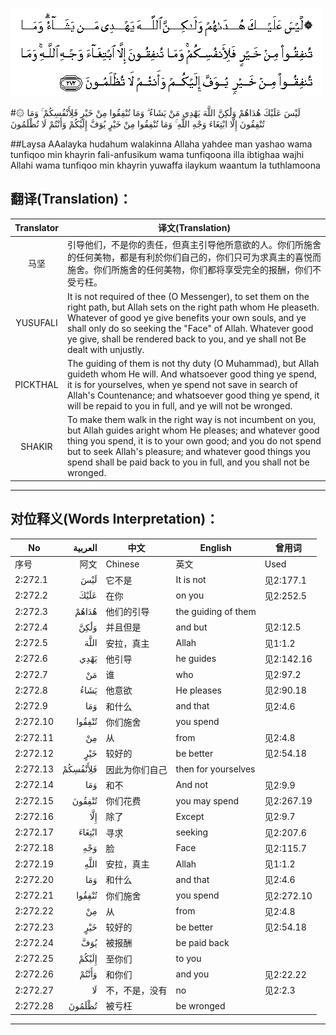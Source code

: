 ![002:272](images/002_272.gif)

#۞ لَيْسَ عَلَيْكَ هُدَاهُمْ وَلَٰكِنَّ اللَّهَ يَهْدِي مَنْ يَشَاءُ ۗ وَمَا تُنْفِقُوا مِنْ خَيْرٍ فَلِأَنْفُسِكُمْ ۚ وَمَا تُنْفِقُونَ إِلَّا ابْتِغَاءَ وَجْهِ اللَّهِ ۚ وَمَا تُنْفِقُوا مِنْ خَيْرٍ يُوَفَّ إِلَيْكُمْ وَأَنْتُمْ لَا تُظْلَمُونَ 

##Laysa AAalayka hudahum walakinna Allaha yahdee man yashao wama tunfiqoo min khayrin fali-anfusikum wama tunfiqoona illa ibtighaa wajhi Allahi wama tunfiqoo min khayrin yuwaffa ilaykum waantum la tuthlamoona 

## 翻译(Translation)：

| Translator | 译文(Translation)                                            |
| :--------: | ------------------------------------------------------------ |
|    马坚    | 引导他们，不是你的责任，但真主引导他所意欲的人。你们所施舍的任何美物，都是有利於你们自己的，你们只可为求真主的喜悦而施舍。你们所施舍的任何美物，你们都将享受完全的报酬，你们不受亏枉。 |
|  YUSUFALI  | It is not required of thee (O Messenger), to set them on the right path, but Allah sets on the right path whom He pleaseth. Whatever of good ye give benefits your own souls, and ye shall only do so seeking the "Face" of Allah. Whatever good ye give, shall be rendered back to you, and ye shall not Be dealt with unjustly. |
|  PICKTHAL  | The guiding of them is not thy duty (O Muhammad), but Allah guideth whom He will. And whatsoever good thing ye spend, it is for yourselves, when ye spend not save in search of Allah's Countenance; and whatsoever good thing ye spend, it will be repaid to you in full, and ye will not be wronged. |
|   SHAKIR   | To make them walk in the right way is not incumbent on you, but Allah guides aright whom He pleases; and whatever good thing you spend, it is to your own good; and you do not spend but to seek Allah's pleasure; and whatever good things you spend shall be paid back to you in full, and you shall not be wronged. |



---

## 对位释义(Words Interpretation)：

| No   | العربية | 中文    | English | 曾用词 |
| ---- | ------: | ------- | ------- | ------ |
| 序号 |    阿文 | Chinese | 英文    | Used   |
| 2:272.1  | لَيْسَ      | 它不是         | It is not           | 见2:177.1  |
| 2:272.2  | عَلَيْكَ     | 在你           | on you              | 见2:252.5  |
| 2:272.3  | هُدَاهُمْ    | 他们的引导     | the guiding of them |            |
| 2:272.4  | وَلَٰكِنَّ     | 并且但是       | and but             | 见2:12.5   |
| 2:272.5  | اللَّهَ     | 安拉，真主     | Allah               | 见1:1.2    |
| 2:272.6  | يَهْدِي     | 他引导         | he guides           | 见2:142.16 |
| 2:272.7  | مَنْ       | 谁             | who                 | 见2:97.2   |
| 2:272.8  | يَشَاءُ     | 他意欲         | He pleases          | 见2:90.18  |
| 2:272.9  | وَمَا      | 和什么         | and that            | 见2:4.6    |
| 2:272.10 | تُنْفِقُوا   | 你们施舍       | you spend           |            |
| 2:272.11 | مِنْ       | 从             | from                | 见2:4.8    |
| 2:272.12 | خَيْرٍ      | 较好的         | be better           | 见2:54.18  |
| 2:272.13 | فَلِأَنْفُسِكُمْ | 因此为你们自己 | then for yourselves |            |
| 2:272.14 | وَمَا      | 和不           | And not             | 见2:9.9    |
| 2:272.15 | تُنْفِقُونَ   | 你们花费       | you may spend       | 见2:267.19 |
| 2:272.16 | إِلَّا      | 除了           | Except              | 见2:9.7    |
| 2:272.17 | ابْتِغَاءَ   | 寻求           | seeking             | 见2:207.6  |
| 2:272.18 | وَجْهِ      | 脸             | Face                | 见2:115.7  |
| 2:272.19 | اللَّهِ     | 安拉，真主     | Allah               | 见1:1.2    |
| 2:272.20 | وَمَا      | 和什么         | and that            | 见2:4.6    |
| 2:272.21 | تُنْفِقُوا   | 你们施舍       | you spend           | 见2:272.10 |
| 2:272.22 | مِنْ       | 从             | from                | 见2:4.8    |
| 2:272.23 | خَيْرٍ      | 较好的         | be better           | 见2:54.18  |
| 2:272.24 | يُوَفَّ      | 被报酬         | be paid back        |            |
| 2:272.25 | إِلَيْكُمْ    | 至你们         | to you              |            |
| 2:272.26 | وَأَنْتُمْ    | 和你们         | and you             | 见2:22.22  |
| 2:272.27 | لَا       | 不，不是，没有 | no                  | 见2:2.3    |
| 2:272.28 | تُظْلَمُونَ   | 被亏枉         | be wronged          |            |

---
